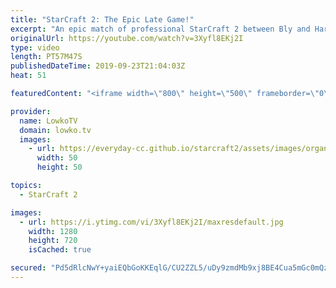 ```yaml
---
title: "StarCraft 2: The Epic Late Game!"
excerpt: "An epic match of professional StarCraft 2 between Bly and Harstem. This is not a series of games, but just a single match that's extremely long. Nearly all Minerals of Triton get completely mined out in the ultimate late game of this Zerg vs Protoss.  Get more videos & support my work: http://www.patreon.com/lowkotv"
originalUrl: https://youtube.com/watch?v=3Xyfl8EKj2I
type: video
length: PT57M47S
publishedDateTime: 2019-09-23T21:04:03Z
heat: 51

featuredContent: "<iframe width=\"800\" height=\"500\" frameborder=\"0\" src=\"https://www.youtube.com/embed/3Xyfl8EKj2I\" allow=\"accelerometer; autoplay; encrypted-media; gyroscope; picture-in-picture\" allowfullscreen></iframe>"

provider:
  name: LowkoTV
  domain: lowko.tv
  images:
    - url: https://everyday-cc.github.io/starcraft2/assets/images/organizations/lowko.tv-50x50.jpg
      width: 50
      height: 50

topics:
  - StarCraft 2

images:
  - url: https://i.ytimg.com/vi/3Xyfl8EKj2I/maxresdefault.jpg
    width: 1280
    height: 720
    isCached: true

secured: "Pd5dRlcNwY+yaiEQbGoKKEqlG/CU2ZZL5/uDy9zmdMb9xj8BE4Cua5mGc0mQz0ns87lDnPRTes1b8Q+7nbpo0nt4YxDySxwORqVeP8U4ex5c2iJZpQYEs4+Jss6kqD57d4Z+hPfOB7gNwMm+cjxPyM/U1V+BKLoF4eCxhg58Te6hTyvbJhDsDbojApfHWEkp4foiVCkXoDDX8XgraMy4wCfQ+eDStCEswbQv3rzcrc0OU+2Ncz9+ESf2SZm8YV4D60vrBoMM0Pv55t7OQTVEQmrCWDn+tGPVvIPj4dK/Y1m+SJTN73XFDaIUzHbyH6et7LnomkI66TxZ7IXuSlLY9LyVWsHmQOXsCpzzYMMYF8Hq3PVb8GirrK6a0hxjs4VV+2QdU/NDvBzy5KdbZdgnje6yY+KJc+vMS6GNV7dsITvF0V7PwVKbb/kRmDW1vmKr;Z7md7FD+2E6EOZQLH1xQEw=="
---
```


